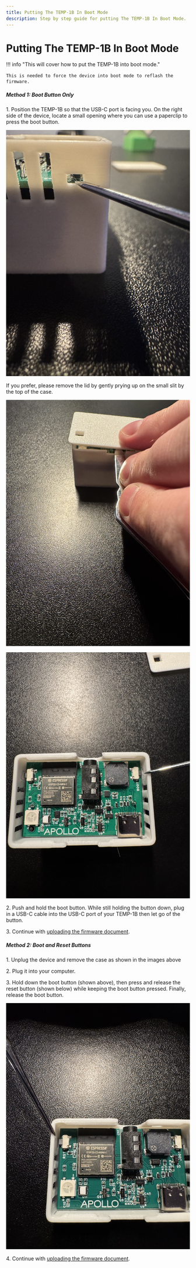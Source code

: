 ```yaml
---
title: Putting The TEMP-1B In Boot Mode
description: Step by step guide for putting The TEMP-1B In Boot Mode.
---
```

# Putting The TEMP-1B In Boot Mode

!!! info "This will cover how to put the TEMP-1B into boot mode."

    This is needed to force the device into boot mode to reflash the firmware.

##### Method 1: Boot Button Only

1\. Position the TEMP-1B so that the USB-C port is facing you. On the right side of the device, locate a small opening where you can use a paperclip to press the boot button.

![](assets/temp-1b-boot-button-side-view.jpg)

If you prefer, please remove the lid by gently prying up on the small slit by the top of the case.

![](assets/temp-1b-pry-open.jpg)

![](assets/temp-1b-boot-button-lid-off.jpg)

2\. Push and hold the boot button. While still holding the button down, plug in a USB-C cable into the USB-C port of your TEMP-1B then let go of the button.

3\. Continue with [uploading the firmware document](https://apolloautomation.github.io/docs/products/temp1b/troubleshooting/temp1b-code/).

##### Method 2: Boot and Reset Buttons

1\. Unplug the device and remove the case as shown in the images above

2\. Plug it into your computer.

3\. Hold down the boot button (shown above), then press and release the reset button (shown below) while keeping the boot button pressed. Finally, release the boot button.

![](assets/temp-1-reset-button-lid-off.jpg)

4\. Continue with [uploading the firmware document](https://apolloautomation.github.io/docs/products/temp1b/troubleshooting/temp1b-code/).